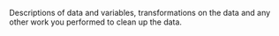 
Descriptions of data and variables, transformations on the data and any other work you performed to
clean up the data.

